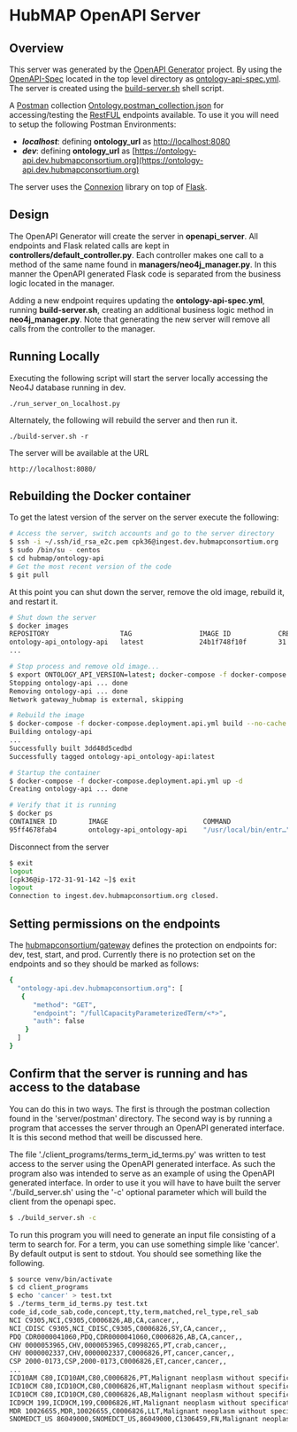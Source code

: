 # HubMAP OpenAPI Server

## Overview
This server was generated by the [OpenAPI Generator](https://openapi-generator.tech) project. By using the
[OpenAPI-Spec](https://openapis.org) located in the top level directory as [ontology-api-spec.yml](../ontology-api-spec.yml).
The server is created using the [build-server.sh](../build-server.sh) shell script.

A [Postman](https://www.postman.com/) collection [Ontology.postman_collection.json](./postman/Ontology.postman_collection.json) for accessing/testing the [RestFUL](https://en.wikipedia.org/wiki/Representational_state_transfer) endpoints available.
To use it you will need to setup the following Postman Environments:
* ***localhost***: defining **ontology_url** as [http://localhost:8080](http://localhost:8080)
* ***dev***: defining **ontology_url** as [https://ontology-api.dev.hubmapconsortium.org](https://ontology-api.dev.hubmapconsortium.org)

The server uses the [Connexion](https://github.com/zalando/connexion) library on top of [Flask](https://flask.palletsprojects.com/en/2.0.x/).

## Design
The OpenAPI Generator will create the server in **openapi_server**.
All endpoints and Flask related calls are kept in **controllers/default_controller.py**.
Each controller makes one call to a method of the same name found in **managers/neo4j_manager.py**.
In this manner the OpenAPI generated Flask code is separated from the business logic located in the manager.

Adding a new endpoint requires updating the **ontology-api-spec.yml**, running **build-server.sh**,
creating an additional business logic method in **neo4j_manager.py**.
Note that generating the new server will remove all calls from the controller to the manager.

## Running Locally
Executing the following script will start the server locally accessing the Neo4J database running in dev.

```
./run_server_on_localhost.py
```

Alternately, the following will rebuild the server and then run it.
```
./build-server.sh -r
```

The server will be available at the URL
```
http://localhost:8080/
```

## Rebuilding the Docker container

To get the latest version of the server on the server execute the following:

```bash
# Access the server, switch accounts and go to the server directory
$ ssh -i ~/.ssh/id_rsa_e2c.pem cpk36@ingest.dev.hubmapconsortium.org
$ sudo /bin/su - centos
$ cd hubmap/ontology-api
# Get the most recent version of the code
$ git pull
```

At this point you can shut down the server, remove the old image, rebuild it, and restart it.
```bash
# Shut down the server
$ docker images
REPOSITORY                  TAG                 IMAGE ID            CREATED             SIZE
ontology-api_ontology-api   latest              24b1f748f10f        31 minutes ago      77.6MB
...

# Stop process and remove old image...
$ export ONTOLOGY_API_VERSION=latest; docker-compose -f docker-compose.deployment.yml down --rmi all
Stopping ontology-api ... done
Removing ontology-api ... done
Network gateway_hubmap is external, skipping

# Rebuild the image
$ docker-compose -f docker-compose.deployment.api.yml build --no-cache
Building ontology-api
...
Successfully built 3dd48d5cedbd
Successfully tagged ontology-api_ontology-api:latest

# Startup the container
$ docker-compose -f docker-compose.deployment.api.yml up -d
Creating ontology-api ... done

# Verify that it is running
$ docker ps
CONTAINER ID        IMAGE                        COMMAND                  CREATED             STATUS                 PORTS           NAMES
95ff4678fab4        ontology-api_ontology-api    "/usr/local/bin/entr…"   8 seconds ago       Up 8 seconds           5000/tcp        ontology-api
```

Disconnect from the server
```bash
$ exit
logout
[cpk36@ip-172-31-91-142 ~]$ exit
logout
Connection to ingest.dev.hubmapconsortium.org closed.
```

## Setting permissions on the endpoints

The [hubmapconsortium/gateway](https://github.com/hubmapconsortium/gateway/) defines the protection on endpoints
for: dev, test, start, and prod. Currently there is no protection set on the endpoints and so they should be marked as follows:
```bash
{
  "ontology-api.dev.hubmapconsortium.org": [
   {
      "method": "GET",
      "endpoint": "/fullCapacityParameterizedTerm/<*>",
      "auth": false
    }
  ]
}
```

## Confirm that the server is running and has access to the database

You can do this in two ways. The first is through the postman collection found in the 'server/postman' directory.
The second way is by running a program that accesses the server through an OpenAPI generated interface.
It is this second method that weill be discussed here.

The file './client_programs/terms_term_id_terms.py' was written to test access to the server using the OpenAPI generated interface.
As such the program also was intended to serve as an example of using the OpenAPI generated interface.
In order to use it you will have to have built the server './build_server.sh' using the '-c' optional parameter which will build the client from the openapi spec.
```bash
$ ./build_server.sh -c
```

To run this program you will need to generate an input file consisting of a term to search for.
For a term, you can use something simple like 'cancer'. By default output is sent to stdout. You should see something like the following.
```bash
$ source venv/bin/activate
$ cd client_programs
$ echo 'cancer' > test.txt
$ ./terms_term_id_terms.py test.txt
code_id,code_sab,code,concept,tty,term,matched,rel_type,rel_sab
NCI C9305,NCI,C9305,C0006826,AB,CA,cancer,,
NCI_CDISC C9305,NCI_CDISC,C9305,C0006826,SY,CA,cancer,,
PDQ CDR0000041060,PDQ,CDR0000041060,C0006826,AB,CA,cancer,,
CHV 0000053965,CHV,0000053965,C0998265,PT,crab,cancer,,
CHV 0000002337,CHV,0000002337,C0006826,PT,cancer,cancer,,
CSP 2000-0173,CSP,2000-0173,C0006826,ET,cancer,cancer,,
...
ICD10AM C80,ICD10AM,C80,C0006826,PT,Malignant neoplasm without specification of site,cancer,,
ICD10CM C80,ICD10CM,C80,C0006826,HT,Malignant neoplasm without specification of site,cancer,,
ICD10CM C80,ICD10CM,C80,C0006826,AB,Malignant neoplasm without specification of site,cancer,,
ICD9CM 199,ICD9CM,199,C0006826,HT,Malignant neoplasm without specification of site,cancer,,
MDR 10026655,MDR,10026655,C0006826,LLT,Malignant neoplasm without specification of site,cancer,,
SNOMEDCT_US 86049000,SNOMEDCT_US,86049000,C1306459,FN,Malignant neoplasm, primary (morphologic abnormality),cancer,,
```
